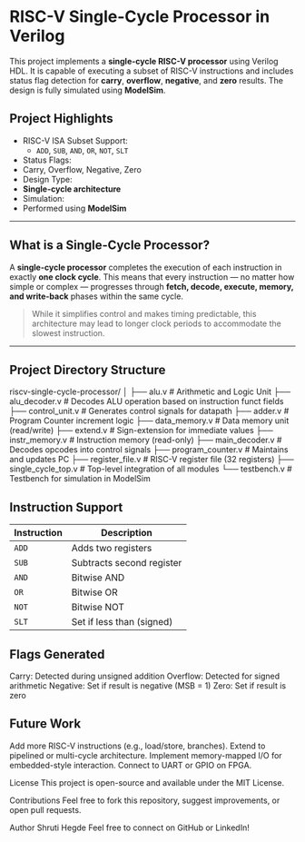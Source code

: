 # RISC-V Single-Cycle Processor in Verilog

This project implements a **single-cycle RISC-V processor** using Verilog HDL. It is capable of executing a subset of RISC-V instructions and includes status flag detection for **carry**, **overflow**, **negative**, and **zero** results. The design is fully simulated using **ModelSim**.

## Project Highlights

- RISC-V ISA Subset Support:
  - `ADD`, `SUB`, `AND`, `OR`, `NOT`, `SLT`
-  Status Flags:
  - Carry, Overflow, Negative, Zero
-  Design Type:
  - **Single-cycle architecture**
-  Simulation:
  - Performed using **ModelSim**
  
---

##  What is a Single-Cycle Processor?

A **single-cycle processor** completes the execution of each instruction in exactly **one clock cycle**. This means that every instruction — no matter how simple or complex — progresses through **fetch, decode, execute, memory, and write-back** phases within the same cycle.

> While it simplifies control and makes timing predictable, this architecture may lead to longer clock periods to accommodate the slowest instruction.

---

##  Project Directory Structure

riscv-single-cycle-processor/
│
├── alu.v # Arithmetic and Logic Unit
├── alu_decoder.v # Decodes ALU operation based on instruction funct fields
├── control_unit.v # Generates control signals for datapath
├── adder.v # Program Counter increment logic
├── data_memory.v # Data memory unit (read/write)
├── extend.v # Sign-extension for immediate values
├── instr_memory.v # Instruction memory (read-only)
├── main_decoder.v # Decodes opcodes into control signals
├── program_counter.v # Maintains and updates PC
├── register_file.v # RISC-V register file (32 registers)
├── single_cycle_top.v # Top-level integration of all modules
└── testbench.v # Testbench for simulation in ModelSim


## Instruction Support
| Instruction | Description               |
| ----------- | ------------------------- |
| `ADD`       | Adds two registers        |
| `SUB`       | Subtracts second register |
| `AND`       | Bitwise AND               |
| `OR`        | Bitwise OR                |
| `NOT`       | Bitwise NOT               |
| `SLT`       | Set if less than (signed) |

## Flags Generated

Carry: Detected during unsigned addition
Overflow: Detected for signed arithmetic
Negative: Set if result is negative (MSB = 1)
Zero: Set if result is zero

## Future Work 

Add more RISC-V instructions (e.g., load/store, branches).
Extend to pipelined or multi-cycle architecture.
Implement memory-mapped I/O for embedded-style interaction.
Connect to UART or GPIO on FPGA.

License
This project is open-source and available under the MIT License.

Contributions
Feel free to fork this repository, suggest improvements, or open pull requests.

Author
Shruti Hegde
Feel free to connect on GitHub or LinkedIn!
